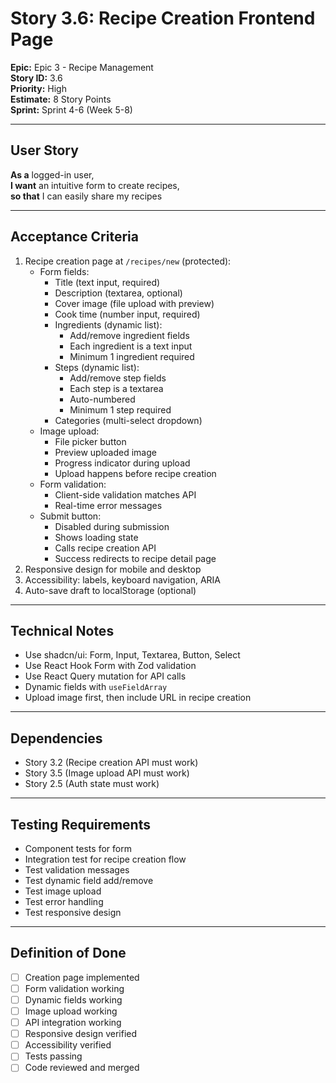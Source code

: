 # Story 3.6: Recipe Creation Frontend Page

**Epic:** Epic 3 - Recipe Management  
**Story ID:** 3.6  
**Priority:** High  
**Estimate:** 8 Story Points  
**Sprint:** Sprint 4-6 (Week 5-8)

---

## User Story

**As a** logged-in user,  
**I want** an intuitive form to create recipes,  
**so that** I can easily share my recipes

---

## Acceptance Criteria

1. Recipe creation page at `/recipes/new` (protected):
   - Form fields:
     - Title (text input, required)
     - Description (textarea, optional)
     - Cover image (file upload with preview)
     - Cook time (number input, required)
     - Ingredients (dynamic list):
       - Add/remove ingredient fields
       - Each ingredient is a text input
       - Minimum 1 ingredient required
     - Steps (dynamic list):
       - Add/remove step fields
       - Each step is a textarea
       - Auto-numbered
       - Minimum 1 step required
     - Categories (multi-select dropdown)
   - Image upload:
     - File picker button
     - Preview uploaded image
     - Progress indicator during upload
     - Upload happens before recipe creation
   - Form validation:
     - Client-side validation matches API
     - Real-time error messages
   - Submit button:
     - Disabled during submission
     - Shows loading state
     - Calls recipe creation API
     - Success redirects to recipe detail page
2. Responsive design for mobile and desktop
3. Accessibility: labels, keyboard navigation, ARIA
4. Auto-save draft to localStorage (optional)

---

## Technical Notes

- Use shadcn/ui: Form, Input, Textarea, Button, Select
- Use React Hook Form with Zod validation
- Use React Query mutation for API calls
- Dynamic fields with `useFieldArray`
- Upload image first, then include URL in recipe creation

---

## Dependencies

- Story 3.2 (Recipe creation API must work)
- Story 3.5 (Image upload API must work)
- Story 2.5 (Auth state must work)

---

## Testing Requirements

- Component tests for form
- Integration test for recipe creation flow
- Test validation messages
- Test dynamic field add/remove
- Test image upload
- Test error handling
- Test responsive design

---

## Definition of Done

- [ ] Creation page implemented
- [ ] Form validation working
- [ ] Dynamic fields working
- [ ] Image upload working
- [ ] API integration working
- [ ] Responsive design verified
- [ ] Accessibility verified
- [ ] Tests passing
- [ ] Code reviewed and merged
